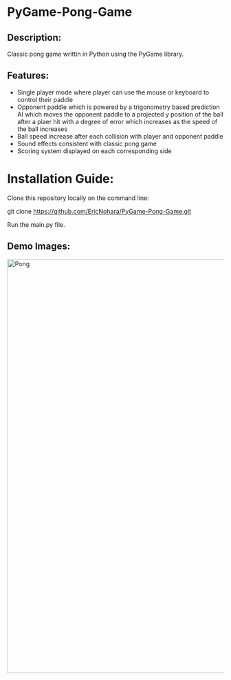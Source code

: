 ﻿# PyGame-Pong-Game

## Description:
Classic pong game writtin in Python using the PyGame library.

## Features:
* Single player mode where player can use the mouse or keyboard to control their paddle
* Opponent paddle which is powered by a trigonometry based prediction AI which moves the opponent paddle to a projected y position of the ball after a plaer hit with a degree of error which increases as the speed of the ball increases
* Ball speed increase after each collision with player and opponent paddle
* Sound effects consistent with classic pong game
* Scoring system displayed on each corresponding side

# Installation Guide:
Clone this repository locally on the command line:

git clone https://github.com/EricNohara/PyGame-Pong-Game.git

Run the main.py file.

## Demo Images:
<img width="960" alt="Pong" src="https://github.com/EricNohara/PyGame-Pong-Game/assets/123284198/0d746958-29ad-4fd4-9b2f-a8b62719b391">

